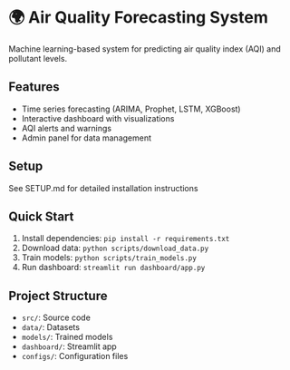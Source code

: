 # 🌍 Air Quality Forecasting System

Machine learning-based system for predicting air quality index (AQI) and pollutant levels.

## Features
- Time series forecasting (ARIMA, Prophet, LSTM, XGBoost)
- Interactive dashboard with visualizations
- AQI alerts and warnings
- Admin panel for data management

## Setup
See SETUP.md for detailed installation instructions

## Quick Start
1. Install dependencies: `pip install -r requirements.txt`
2. Download data: `python scripts/download_data.py`
3. Train models: `python scripts/train_models.py`
4. Run dashboard: `streamlit run dashboard/app.py`

## Project Structure
- `src/`: Source code
- `data/`: Datasets
- `models/`: Trained models
- `dashboard/`: Streamlit app
- `configs/`: Configuration files